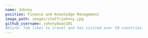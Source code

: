 ```yaml
---
name: Johnny
position: Finance and Knowledge Management
image_path: images/staff/johnny.jpg
github_username: johnnybean101
#blurb: Tom likes to travel and has visited over 50 countries.
---
```

